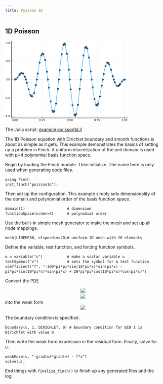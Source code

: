 ```yaml
---
title: Poisson 1D
---
```


## 1D Poisson

<img src="images/poisson1d.png" alt="poisson1d" width="400">

The Julia script: <a href="https://github.com/paralab/Finch/blob/master/src/examples/example-poisson1d.jl">example-poisson1d.jl</a>

The 1D Poisson equation with Dirichlet boundary and smooth functions is about as simple as it gets. This example demonstrates the basics of setting up a problem in Finch. A uniform discretization of the unit domain is used with p=4 polynomial basis function space.

Begin by loading the Finch module. Then initialize. The name here is only used when generating code files.
```
using Finch
init_finch("poisson1d");
```
Then set up the configuration. This example simply sets dimensionality of the domain and polynomial order of the basis function space.
```
domain(1)                  	# dimension
functionSpace(order=4) 		# polynomial order
```
Use the built-in simple mesh generator to make the mesh and set up all node mappings.
```
mesh(LINEMESH, elsperdim=20)# uniform 1D mesh with 20 elements
```
Define the variable, test function, and forcing function symbols.
```
u = variable("u")           # make a scalar variable u
testSymbol("v")             # sets the symbol for a test function
coefficient("f", "-100*pi*pi*sin(10*pi*x)*sin(pi*x) - pi*pi*sin(10*pi*x)*sin(pi*x) + 20*pi*pi*cos(10*pi*x)*cos(pi*x)")
```
Convert the PDE
<div align="center"><img src="https://render.githubusercontent.com/render/math?math=\Delta%20u=f(x)"> </div>
<div align="center"><img src="https://render.githubusercontent.com/render/math?math=u(0)=u(1)=0"> </div>
into the weak form
<div align="center"><img src="https://render.githubusercontent.com/render/math?math=-(\nabla%20u,\nabla%20v)=(f,v)"> </div>

The boundary condition is specified.
```
boundary(u, 1, DIRICHLET, 0) # boundary condition for BID 1 is Dirichlet with value 0
```
Then write the weak form expression in the residual form. Finally, solve for u.
```
weakForm(u, "-grad(u)*grad(v) - f*v")
solve(u);
```
End things with `finalize_finch()` to finish up any generated files and the log.